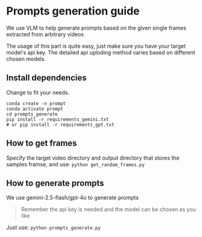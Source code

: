 # Prompts generation guide

We use VLM to help generate prompts based on the given single frames extracted from arbitrary videos

The usage of this part is quite easy, just make sure you have your target model's api key. The detailed api uploding method varies based on different chosen models.

## Install dependencies

Change to fit your needs.
```
conda create -n prompt
conda activate prompt
cd prompts_generate
pip install -r requirements_gemini.txt
# or pip install -r requirements_gpt.txt
```

## How to get frames

Specify the target video directory and output directory that stores the samples framse, and use:
`python get_random_frames.py`

## How to generate prompts

We use gemini-2.5-flash/gpt-4o to generate prompts
> Remember the api key is needed and the model can be chosen as you like

Just use:
`python prompts_generate.py`